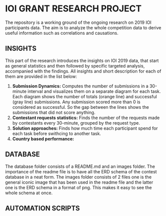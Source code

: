 # IOI GRANT RESEARCH PROJECT

The repository is a working ground of the ongoing research on 2019 IOI participants data. The aim is to analyze the whole competition data to derive useful information such as correlations and causations.

## INSIGHTS

This part of the research introduces the insights on IOI 2019 data, that start as general statistics and then followed by specific targeted analysis, accompanied with the findings. All insights and short description for each of them are provided in the list below:
1.  **Submission Dynamics:** Computes the number of submissions in a 30-minute interval and visualizes them on a separate diagram for each task. Each diagram shows the number of totals (orange line) and successful (gray line) submissions. Any submission scored more than 0 is considered as successful. So the gap between the lines shows the submissions that did not score anything.
2.  **Contestant requests statistics:** Finds the number of the requests made by contestants every 30-minute, grouped by the request type.
3.  **Solution approaches:** Finds how much time each participant spend for each task before swithcing to another task.
4.  **Country based performance:** 

## DATABASE

The database folder consists of a README.md and an images folder. The importance of the readme file is to have all the ERD schema of the contest database in a neat form. The images folder consists of 2 files one is the general iconic image that has been used in the readme file and the latter one is the ERD schema in a format of png. This makes it easy to see the whole schema at once.

## AUTOMATION SCRIPTS

